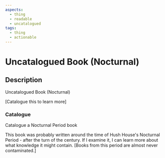 ```yaml
---
aspects:
  - thing
  - readable
  - uncatalogued
tags:
  - thing
  - actionable
---
```


# Uncatalogued Book (Nocturnal)

## Description
Uncatalogued Book (Nocturnal)

[Catalogue this to learn more]

### Catalogue
Catalogue a Nocturnal Period book

This book was probably written around the time of Hush House's Nocturnal Period - after the turn of the century. If I examine it, I can learn more about what knowledge it might contain. [Books from this period are almost never contaminated.]